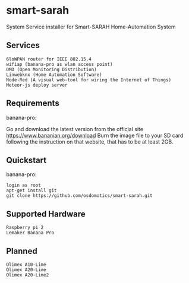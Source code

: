 smart-sarah
===========

System Service installer for Smart-SARAH Home-Automation System

Services
--------

    6loWPAN router for IEEE 802.15.4
    wifiap (banana-pro as wlan access point)
    OMD (Open Monitoring Distribution)
    Linwebknx (Home Automation Software)
    Node-Red (A visual web-tool for wiring the Internet of Things)
    Meteor-js deploy server     

Requirements
------------

banana-pro:

Go and download the latest version from the official site https://www.bananian.org/download Burn the image file to your SD card following the instruction on that website, that has to be at least 2GB.

Quickstart
----------

banana-pro:

    login as root
    apt-get install git
    git clone https://github.com/osdomotics/smart-sarah.git
  

Supported Hardware
------------------

    Raspberry pi 2
    Lemaker Banana Pro


Planned
-------

    Olimex A10-Lime
    Olimex A20-Lime
    Olimex A20-Lime2


